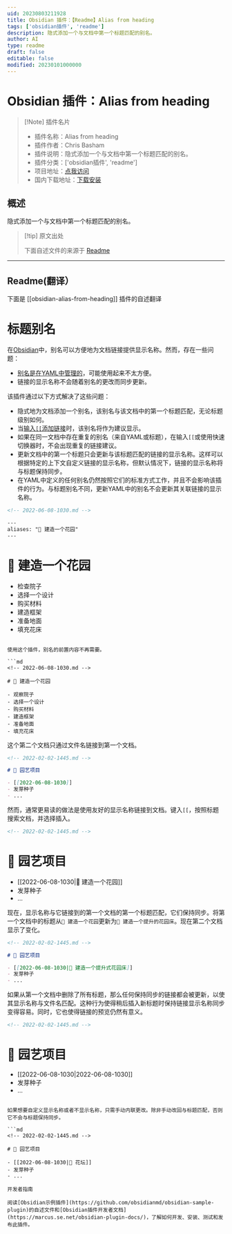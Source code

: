 ```yaml
---
uid: 20230803211928
title: Obsidian 插件：【Readme】Alias from heading
tags: ['obsidian插件', 'readme']
description: 隐式添加一个与文档中第一个标题匹配的别名。
author: AI
type: readme
draft: false
editable: false
modified: 20230101000000
---
```


# Obsidian 插件：Alias from heading

> [!Note] 插件名片
> - 插件名称：Alias from heading
> - 插件作者：Chris Basham
> - 插件说明：隐式添加一个与文档中第一个标题匹配的别名。
> - 插件分类：['obsidian插件', 'readme']
> - 项目地址：[点我访问](https://github.com/basham/obsidian-alias-from-heading)
> - 国内下载地址：[下载安装](https://pkmer.cn/products/plugin/pluginMarket/?obsidian-alias-from-heading)

## 概述

隐式添加一个与文档中第一个标题匹配的别名。



> [!tip] 原文出处
> 
>下面自述文件的来源于 [Readme](https://ghproxy.net/https://raw.githubusercontent.com/basham/obsidian-alias-from-heading/main/README.md)
> 

---

## Readme(翻译）

下面是 [[obsidian-alias-from-heading]] 插件的自述翻译



# 标题别名

在[Obsidian](https://obsidian.md)中，别名可以方便地为文档链接提供显示名称。然而，存在一些问题：

- [别名是在YAML中管理的](https://help.obsidian.md/Linking+notes+and+files/Aliases)，可能使用起来不太方便。
- 链接的显示名称不会随着别名的更改而同步更新。

该插件通过以下方式解决了这些问题：

- 隐式地为文档添加一个别名，该别名与该文档中的第一个标题匹配，无论标题级别如何。
- 当[输入`[[`添加链接](https://help.obsidian.md/How+to/Internal+link)时，该别名将作为建议显示。
- 如果在同一文档中存在重复的别名（来自YAML或标题），在输入`[[`或使用快速切换器时，不会出现重复的链接建议。
- 更新文档中的第一个标题只会更新与该标题匹配的链接的显示名称。这样可以根据特定的上下文自定义链接的显示名称，但默认情况下，链接的显示名称将与标题保持同步。
- 在YAML中定义的任何别名仍然按照它们的标准方式工作，并且不会影响该插件的行为。与标题别名不同，更新YAML中的别名不会更新其关联链接的显示名称。

```md
<!-- 2022-06-08-1030.md -->

---
aliases: "🍅 建造一个花园"
---
```

# 🍅 建造一个花园

- 检查院子
- 选择一个设计
- 购买材料
- 建造框架
- 准备地面
- 填充花床
```

使用这个插件，别名的前置内容不再需要。

```md
<!-- 2022-06-08-1030.md -->

# 🍅 建造一个花园

- 观察院子
- 选择一个设计
- 购买材料
- 建造框架
- 准备地面
- 填充花床
```

这个第二个文档只通过文件名链接到第一个文档。

```md
<!-- 2022-02-02-1445.md -->

# 🥬 园艺项目

- [[2022-06-08-1030]]
- 发芽种子
- ...

```

然而，通常更易读的做法是使用友好的显示名称链接到文档。键入`[[`，按照标题搜索文档，并选择插入。 

```md
<!-- 2022-02-02-1445.md -->
```

# 🥬 园艺项目

- [[2022-06-08-1030|🍅 建造一个花园]]
- 发芽种子
- ...

现在，显示名称与它链接到的第一个文档的第一个标题匹配，它们保持同步。将第一个文档中的标题从`🍅 建造一个花园`更新为`🥕 建造一个提升的花园床`。现在第二个文档显示了变化。

```md
<!-- 2022-02-02-1445.md -->

# 🥬 园艺项目

- [[2022-06-08-1030|🥕 建造一个提升式花园床]]
- 发芽种子
- ...

```

如果从第一个文档中删除了所有标题，那么任何保持同步的链接都会被更新，以使其显示名称与文件名匹配。这种行为使得稍后插入新标题时保持链接显示名称同步变得容易。同时，它也使得链接的预览仍然有意义。

```md
<!-- 2022-02-02-1445.md -->
```

# 🥬 园艺项目

- [[2022-06-08-1030|2022-06-08-1030]]
- 发芽种子
- ...
```

如果想要自定义显示名称或者不显示名称，只需手动内联更改。除非手动改回与标题匹配，否则它不会与标题保持同步。

```md
<!-- 2022-02-02-1445.md -->

# 🥬 园艺项目

- [[2022-06-08-1030|🌽 花坛]]
- 发芽种子
- ...

开发者指南

阅读[Obsidian示例插件](https://github.com/obsidianmd/obsidian-sample-plugin)的自述文件和[Obsidian插件开发者文档](https://marcus.se.net/obsidian-plugin-docs/)，了解如何开发、安装、测试和发布此插件。



